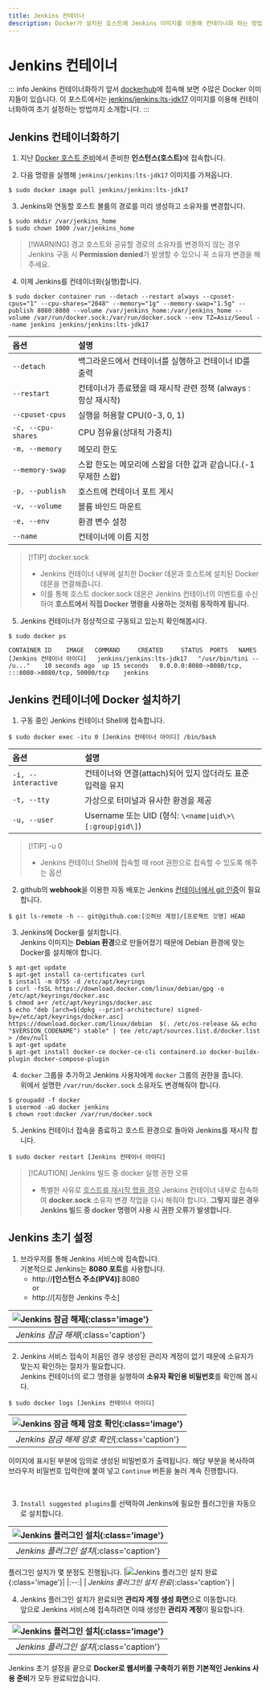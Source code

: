 ```yaml
---
title: Jenkins 컨테이너
description: Docker가 설치된 호스트에 Jenkins 이미지를 이용해 컨테이너화 하는 방법을 소개합니다.
---
```

# Jenkins 컨테이너
::: info Jenkins 컨테이너화하기 앞서
[dockerhub](https://hub.docker.com/)에 접속해 보면 수많은 Docker 이미지들이 있습니다.
이 포스트에서는 [jenkins/jenkins:lts-jdk17](https://hub.docker.com/r/jenkins/jenkins) 이미지를 이용해 컨테이너화하여 초기 설정하는 방법까지 소개합니다.
:::

## Jenkins 컨테이너화하기
1. 지난 [Docker 호스트 준비](/programming/docker/webserver/host)에서 준비한 <b>인스턴스(호스트)</b>에 접속합니다.

2. 다음 명령을 실행해 `jenkins/jenkins:lts-jdk17` 이미지를 가져옵니다.
```shell
$ sudo docker image pull jenkins/jenkins:lts-jdk17
```

3. Jenkins와 연동할 호스트 볼륨의 경로를 미리 생성하고 소유자를 변경합니다.
```shell
$ sudo mkdir /var/jenkins_home
$ sudo chown 1000 /var/jenkins_home
```
> [!WARNING] 경고
> 호스트와 공유할 경로의 소유자를 변경하지 않는 경우 Jenkins 구동 시 **Permission denied**가 발생할 수 있으니 꼭 소유자 변경을 해주세요.

4. 이제 Jenkins를 컨테이너화(실행)합니다.
```shell
$ sudo docker container run --detach --restart always --cpuset-cpus="1" --cpu-shares="2048" --memory="1g" --memory-swap="1.5g" --publish 8080:8080 --volume /var/jenkins_home:/var/jenkins_home --volume /var/run/docker.sock:/var/run/docker.sock --env TZ=Asiz/Seoul --name jenkins jenkins/jenkins:lts-jdk17
```
|옵션|설명|
|:-|:-|
|`--detach`|백그라운드에서 컨테이너를 실행하고 컨테이너 ID를 출력|
|`--restart`|컨테이너가 종료됐을 때 재시작 관련 정책 (always : 항상 재시작)|
|`--cpuset-cpus`|실행을 허용할 CPU(0-3, 0, 1)|
|`-c, --cpu-shares`|CPU 점유율(상대적 가중치)|
|`-m, --memory`|메모리 한도|
|`--memory-swap`|스왑 한도는 메모리에 스왑을 더한 값과 같습니다.(-1 무제한 스왑)|
|`-p, --publish`|호스트에 컨테이너 포트 게시|
|`-v, --volume`|볼륨 바인드 마운트|
|`-e, --env`|환경 변수 설정|
|`--name`|컨테이너에 이름 지정|

> [!TIP] docker.sock
> - Jenkins 컨테이너 내부에 설치한 Docker 데몬과 호스트에 설치된 Docker 데몬을 연결해줍니다.
> - 이를 통해 호스트 docker.sock 데몬은 Jenkins 컨테이너의 이벤트를 수신하여 **호스트에서 직접 Docker 명령을 사용하는 것처럼 동작하게 됩니다.**

5. Jenkins 컨테이너가 정상적으로 구동되고 있는지 확인해봅시다.
```shell
$ sudo docker ps

CONTAINER ID    IMAGE   COMMAND     CREATED     STATUS  PORTS   NAMES
[Jenkins 컨테이너 아이디]   jenkins/jenkins:lts-jdk17   "/usr/bin/tini -- /u..."    10 seconds ago  up 15 seconds   0.0.0.0:8080->8080/tcp, :::8080->8080/tcp, 50000/tcp    jenkins
```

## Jenkins 컨테이너에 Docker 설치하기
1. 구동 중인 Jenkins 컨테이너 Shell에 접속합니다.
```shell
$ sudo docker exec -itu 0 [Jenkins 컨테이너 아이디] /bin/bash
```
|옵션|설명|
|:-|:-|
|`-i, --interactive`|컨테이너와 연결(attach)되어 있지 않더라도 표준 입력을 유지|
|`-t, --tty`|가상으로 터미널과 유사한 환경을 제공|
|`-u, --user`|Username 또는 UID (형식: `\<name\|uid\>\[:group\|gid\]`)|

> [!TIP] -u 0
> - Jenkins 컨테이너 Shell에 접속할 때 root 권한으로 접속할 수 있도록 해주는 옵션

2. github의 **webhook**을 이용한 자동 배포는 Jenkins <u>컨테이너에서 git 인증</u>이 필요합니다.
```shell
$ git ls-remote -h -- git@github.com:[깃허브 계정]/[프로젝트 깃명] HEAD
```

3. Jenkins에 Docker를 설치합니다.\
    Jenkins 이미지는 **Debian 환경**으로 만들어졌기 때문에 Debian 환경에 맞는 Docker를 설치해야 합니다.
```shell
$ apt-get update
$ apt-get install ca-certificates curl
$ install -m 0755 -d /etc/apt/keyrings
$ curl -fsSL https://download.docker.com/linux/debian/gpg -o /etc/apt/keyrings/docker.asc
$ chmod a+r /etc/apt/keyrings/docker.asc
$ echo "deb [arch=$(dpkg --print-architecture) signed-by=/etc/apt/keyrings/docker.asc] https://download.docker.com/linux/debian  $(. /etc/os-release && echo "$VERSION_CODENAME") stable" | tee /etc/apt/sources.list.d/docker.list > /dev/null
$ apt-get update
$ apt-get install docker-ce docker-ce-cli containerd.io docker-buildx-plugin docker-compose-plugin
```

4. `docker` 그룹을 추가하고 Jenkins 사용자에게 `docker` 그룹의 권한을 줍니다.\
    위에서 설명한 `/var/run/docker.sock` 소유자도 변경해줘야 합니다.
```shell
$ groupadd -f docker
$ usermod -aG docker jenkins
$ chown root:docker /var/run/docker.sock
```

5. Jenkins 컨테이너 접속을 종료하고 호스트 환경으로 돌아와 Jenkins를 재시작 합니다.
```shell
$ sudo docker restart [Jenkins 컨테이너 아이디]
```

> [!CAUTION] Jenkins 빌드 중 docker 실행 권한 오류
> - 특별한 사유로 <u>호스트를 재시작 했을 경우</u> Jenkins 컨테이너 내부로 접속하여 **docker.sock** 소유자 변경 작업을 다시 해줘야 합니다. **그렇지 않은 경우 Jenkins 빌드 중 docker 명령어 사용 시 권한 오류가 발생합니다.**

## Jenkins 초기 설정
1. 브라우저를 통해 Jenkins 서비스에 접속합니다.\
    기본적으로 Jenkins는 **8080 포트**를 사용합니다.
    - http://**[인스턴스 주소(IPV4)]**:8080\
    or
    - http://[지정한 Jenkins 주소]

|![Jenkins 잠금 해제](./images/jenkins/jenkins03.webp){:class='image'}|
|:--:|
| *Jenkins 잠금 해제*{:class='caption'} |

2. Jenkins 서비스 접속이 처음인 경우 생성된 관리자 계정이 없기 때문에 소유자가 맞는지 확인하는 절차가 필요합니다.\
    Jenkins 컨테이너의 로그 명령을 실행하여 **소유자 확인용 비밀번호**를 확인해 봅시다.
```shell
$ sudo docker logs [Jenkins 컨테이너 아이디]
```
|![Jenkins 잠금 해제 암호 확인](./images/jenkins/jenkins01.webp){:class='image'}|
|:--:|
| *Jenkins 잠금 해제 암호 확인*{:class='caption'} |

이미지에 표시된 부분에 임의로 생성된 비밀번호가 출력됩니다. 해당 부분을 복사하여 브라우저 비밀번호 입력란에 붙여 넣고 `Continue` 버튼을 눌러 계속 진행합니다.

<br />

3. `Install suggested plugins`를 선택하여 Jenkins에 필요한 플러그인을 자동으로 설치합니다.

|![Jenkins 플러그인 설치](./images/jenkins/jenkins04.webp){:class='image'}|
|:--:|
| *Jenkins 플러그인 설치*{:class='caption'} |

플러그인 설치가 몇 분정도 진행됩니다.
|![Jenkins 플러그인 설치 완료](./images/jenkins/jenkins06.webp){:class='image'}|
|:--:|
| *Jenkins 플러그인 설치 완료*{:class='caption'} |

4. Jenkins 플러그인 설치가 완료되면 **관리자 계정 생성 화면**으로 이동합니다.\
    앞으로 Jenkins 서비스에 접속하려면 이때 생성한 **관리자 계정**이 필요합니다.

|![Jenkins 플러그인 설치](./images/jenkins/jenkins07.webp){:class='image'}|
|:--:|
| *Jenkins 플러그인 설치*{:class='caption'} |

Jenkins 초기 설정을 끝으로 **Docker로 웹서버를 구축하기 위한 기본적인 Jenkins 사용 준비**가 모두 완료되었습니다.